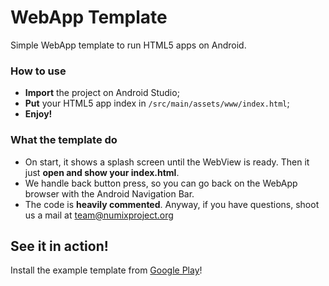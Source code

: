 WebApp Template
===============

Simple WebApp template to run HTML5 apps on Android.

### How to use
- **Import** the project on Android Studio;
- **Put** your HTML5 app index in `/src/main/assets/www/index.html`;
- **Enjoy!**

### What the template do
- On start, it shows a splash screen until the WebView is ready. Then it just **open and show your index.html**.
- We handle back button press, so you can go back on the WebApp browser with the Android Navigation Bar. 
- The code is **heavily commented**. Anyway, if you have questions, shoot us a mail at team@numixproject.org

## See it in action!
Install the example template from [Google Play](https://play.google.com/store/apps/details?id=org.numixproject.example.webview.pro)!
